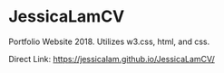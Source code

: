 # JessicaLamCV
Portfolio Website 2018. Utilizes w3.css, html, and css. 

Direct Link: https://jessicalam.github.io/JessicaLamCV/
